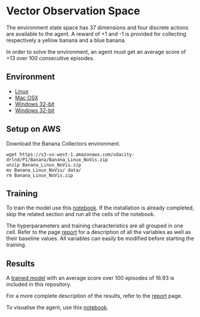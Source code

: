 # Vector Observation Space

The environment state space has 37 dimensions and four discrete actions are available to the agent. A reward of +1 and -1 is provided for collecting respectively a yellow banana and a blue banana.

In order to solve the environment, an agent must get an average score of +13 over 100 consecutive episodes.

## Environment

- [Linux](https://s3-us-west-1.amazonaws.com/udacity-drlnd/P1/Banana/Banana_Linux.zip)
- [Mac OSX](https://s3-us-west-1.amazonaws.com/udacity-drlnd/P1/Banana/Banana.app.zip)
- [Windows 32-bit](https://s3-us-west-1.amazonaws.com/udacity-drlnd/P1/Banana/Banana_Windows_x86.zip)
- [Windows 32-bit](https://s3-us-west-1.amazonaws.com/udacity-drlnd/P1/Banana/Banana_Windows_x86_64.zip)

## Setup on AWS

Download the Banana Collectors environment.

```
wget https://s3-us-west-1.amazonaws.com/udacity-drlnd/P1/Banana/Banana_Linux_NoVis.zip
unzip Banana_Linux_NoVis.zip
mv Banana_Linux_NoVis/ data/
rm Banana_Linux_NoVis.zip
```

## Training 
To train the model use this [notebook](Train_DQN.ipynb). If the installation is already completed, skip the related section and run all the cells of the notebook. 

The hyperparameters and training characteristics are all grouped in one cell. Refer to the page [report](Report.md) for a description of all the variables as well as their baseline values. All variables can easily be modified before starting the training.

## Results 
A [trained model](saved_models/model_dqn.ckpt) with an average score over 100 episodes of 16.93 is included in this repository.

For a more complete description of the results, refer to the [report](Report.md) page. 

To visualise the agent, use this [notebook](Result_DQN.ipynb).